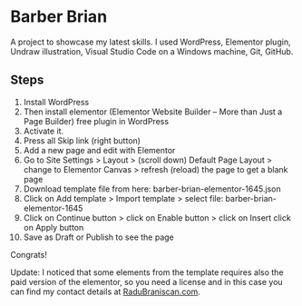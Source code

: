 # Barber Brian
A project to showcase my latest skills. I used WordPress, Elementor plugin, Undraw illustration, Visual Studio Code on a Windows machine, Git, GitHub.

## Steps
1. Install WordPress
2. Then install elementor (Elementor Website Builder – More than Just a Page Builder) free plugin in WordPress 
3. Activate it.
4. Press all Skip link (right button)
5. Add a new page and edit with Elementor
6. Go to Site Settings > Layout > (scroll down) Default Page Layout >
change to Elementor Canvas > refresh (reload) the page to get a blank
page 
7. Download template file from here: barber-brian-elementor-1645.json
8. Click on Add template > Import template > select file: barber-brian-elementor-1645
9. Click on Continue button > click on Enable button > click on Insert
click on Apply button
10. Save as Draft or Publish to see the page

Congrats!

Update: I noticed that some elements from the template requires also
the paid version of the elementor, so you need a license and in this
case you can find my contact details at [RaduBraniscan.com](https://radubraniscan.com/).